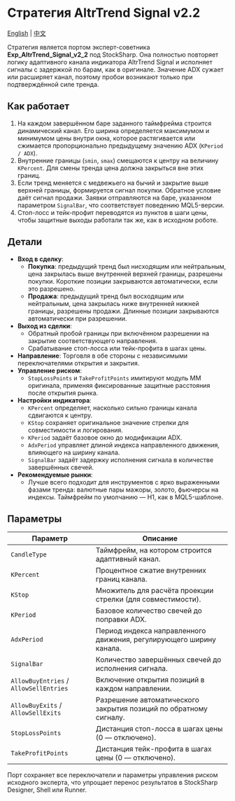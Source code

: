 # Стратегия AltrTrend Signal v2.2
[English](README.md) | [中文](README_cn.md)

Стратегия является портом эксперт-советника **Exp_AltrTrend_Signal_v2_2** под StockSharp. Она полностью повторяет логику
адаптивного канала индикатора AltrTrend Signal и исполняет сигналы с задержкой по барам, как в оригинале. Значение ADX
сужает или расширяет канал, поэтому пробои возникают только при подтверждённой силе тренда.

## Как работает

1. На каждом завершённом баре заданного таймфрейма строится динамический канал. Его ширина определяется максимумом и минимумом
   цены внутри окна, которое растягивается или сжимается пропорционально предыдущему значению ADX (`KPeriod / ADX`).
2. Внутренние границы (`smin`, `smax`) смещаются к центру на величину `KPercent`. Для смены тренда цена должна закрыться вне
   этих границ.
3. Если тренд меняется с медвежьего на бычий и закрытие выше верхней границы, формируется сигнал покупки. Обратное условие даёт
   сигнал продажи. Заявки отправляются на баре, указанном параметром `SignalBar`, что соответствует поведению MQL5-версии.
4. Стоп-лосс и тейк-профит переводятся из пунктов в шаги цены, чтобы защитные выходы работали так же, как в исходном роботе.

## Детали

- **Вход в сделку**:
  - **Покупка**: предыдущий тренд был нисходящим или нейтральным, цена закрылась выше внутренней верхней границы, разрешены
    покупки. Короткие позиции закрываются автоматически, если это разрешено.
  - **Продажа**: предыдущий тренд был восходящим или нейтральным, цена закрылась ниже внутренней нижней границы, разрешены
    продажи. Длинные позиции закрываются автоматически при разрешении.
- **Выход из сделки**:
  - Обратный пробой границы при включённом разрешении на закрытие соответствующего направления.
  - Срабатывание стоп-лосса или тейк-профита в шагах цены.
- **Направление**: Торговля в обе стороны с независимыми переключателями открытия и закрытия.
- **Управление риском**:
  - `StopLossPoints` и `TakeProfitPoints` имитируют модуль MM оригинала, применяя фиксированные защитные расстояния после
    открытия рынка.
- **Настройки индикатора**:
  - `KPercent` определяет, насколько сильно границы канала сдвигаются к центру.
  - `KStop` сохраняет оригинальное значение стрелки для совместимости и логирования.
  - `KPeriod` задаёт базовое окно до модификации ADX.
  - `AdxPeriod` управляет длиной индекса направленного движения, влияющего на ширину канала.
  - `SignalBar` задаёт задержку исполнения сигнала в количестве завершённых свечей.
- **Рекомендуемые рынки**:
  - Лучше всего подходит для инструментов с ярко выраженными фазами тренда: валютные пары мажоры, золото, фьючерсы на индексы.
    Таймфрейм по умолчанию — H1, как в MQL5-шаблоне.

## Параметры

| Параметр | Описание |
|----------|----------|
| `CandleType` | Таймфрейм, на котором строится адаптивный канал. |
| `KPercent` | Процентное сжатие внутренних границ канала. |
| `KStop` | Множитель для расчёта проекции стрелки (для совместимости). |
| `KPeriod` | Базовое количество свечей до поправки ADX. |
| `AdxPeriod` | Период индекса направленного движения, регулирующего ширину канала. |
| `SignalBar` | Количество завершённых свечей до исполнения сигнала. |
| `AllowBuyEntries` / `AllowSellEntries` | Включение открытия позиций в каждом направлении. |
| `AllowBuyExits` / `AllowSellExits` | Разрешение автоматического закрытия позиций по обратному сигналу. |
| `StopLossPoints` | Дистанция стоп-лосса в шагах цены (0 — отключено). |
| `TakeProfitPoints` | Дистанция тейк-профита в шагах цены (0 — отключено). |

Порт сохраняет все переключатели и параметры управления риском исходного эксперта, что упрощает перенос результатов в StockSharp
Designer, Shell или Runner.